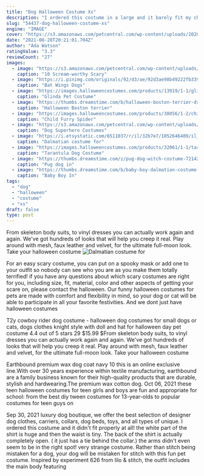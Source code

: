 ```yaml
---
title: "Dog Halloween Costume Xs"
description: "I ordered this costume in a large and it barely fit my child. Disappointed with this costume, as i now have to go buy one that actually fit. Will never buy from here again. I bought a total of 3 different costumes"
slug: "54437-dog-halloween-costume-xs"
engine: "IMAGE"
cover: "https://s3.amazonaws.com/petcentral.com/wp-content/uploads/2020/08/21140448/scary-dog-costumes-Dog-Skeleton-Costume.jpg"
date: "2021-08-28T20:21:01.704Z"
author: "Ada Watson"
ratingValue: "3.3"
reviewCount: "27"
images:
  - image: "https://s3.amazonaws.com/petcentral.com/wp-content/uploads/2020/08/21140448/scary-dog-costumes-Dog-Skeleton-Costume.jpg"
    caption: "10 Scream-worthy Scary"
  - image: "https://i.pinimg.com/originals/92/d3/ae/92d3ae98b49222fb33915eb8fc7087a3.jpg"
    caption: "Bat Wings Dogs"
  - image: "https://images.halloweencostumes.com/products/13919/1-1/glinda-pet-costume.jpg"
    caption: "Glinda Pet Costume"
  - image: "https://thumbs.dreamstime.com/b/halloween-boston-terrier-dressed-up-like-bee-45362925.jpg"
    caption: "Halloween Boston terrier"
  - image: "https://images.halloweencostumes.com/products/38056/1-2/child-furry-spider-costume1.jpg"
    caption: "Child Furry Spider"
  - image: "https://s3.amazonaws.com/petcentral.com/wp-content/uploads/2020/08/14173213/superhero-dog-costumes-doctor-frontliner-halloween-costume.jpg"
    caption: "Dog Superhero Costumes"
  - image: "https://i.etsystatic.com/6511037/r/il/32b7e7/1052646409/il_fullxfull.1052646409_n1y9.jpg"
    caption: "Dalmatian costume for"
  - image: "https://images.halloweencostumes.com/products/32061/1-1/tarantula-dog-costume.jpg"
    caption: "Tarantula Dog Costume"
  - image: "https://thumbs.dreamstime.com/z/pug-dog-witch-costume-7214243.jpg"
    caption: "Pug dog in"
  - image: "https://thumbs.dreamstime.com/b/baby-boy-dalmatian-costume-halloween-45472280.jpg"
    caption: "Baby Boy In"
tags:
  - "dog"
  - "halloween"
  - "costume"
  - "xs"
draft: false
type: post
---
```


From skeleton body suits, to vinyl dresses you can actually work again and again. We've got hundreds of looks that will help you creep it real. Play around with mesh, faux leather and velvet, for the ultimate full-moon look. Take your halloween costume
![Dalmatian costume for](https://i.etsystatic.com/6511037/r/il/32b7e7/1052646409/il_fullxfull.1052646409_n1y9.jpg "Dalmatian costume for")

For an easy scary costume, you can put on a spooky mask or add one to your outfit so nobody can see who you are as you make them totally terrified! if you have any questions about which scary costumes are right for you, including size, fit, material, color and other aspects of getting your scare on, please contact the halloween. Our funny halloween costumes for pets are made with comfort and flexibility in mind, so your dog or cat will be able to participate in all your favorite festivities. And we dont just have halloween costumes
<!--inArticleAds-->

<!--galleryOne-->

T2y cowboy rider dog costume - halloween dog costumes for small dogs or cats, dogs clothes knight style with doll and hat for halloween day pet costume 4.4 out of 5 stars 29 $15.99 $From skeleton body suits, to vinyl dresses you can actually work again and again. We've got hundreds of looks that will help you creep it real. Play around with mesh, faux leather and velvet, for the ultimate full-moon look. Take your halloween costume
<!--inArticleAds-->

<!--galleryTwo-->

Earthbound premium wax dog coat navy 10 this is an online exclusive line.With over 30 years experience within textile manufacturing, earthbound are a family business known for their high-quality products that are durable, stylish and hardwearing.The premium wax cotton dog. Oct 06, 2021 these teen halloween costumes for teen girls and boys are fun and appropriate for school: from the best diy tween costumes for 13-year-olds to popular costumes for teen guys on
<!--galleryThree-->

Sep 30, 2021 luxury dog boutique, we offer the best selection of designer dog clothes, carriers, collars, dog beds, toys, and all types of unique. I ordered this costume and it didn't fit properly at all! the white part of the shirt is huge and then the waist is tiny. The back of the shirt is actually completely open. ( it just has a tie behind the collar.) the arms didn't even seem to be in the right spot! very strange costume. Rather than stitch being mistaken for a dog, your dog will be mistaken for stitch with this fun pet costume. Inspired by experiment 626 from lilo & stitch, the outfit includes the main body featuring